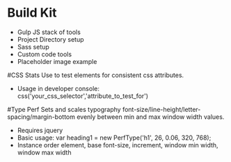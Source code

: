 # Build Kit
- Gulp JS stack of tools
- Project Directory setup
- Sass setup
- Custom code tools
- Placeholder image example


#CSS Stats
Use to test elements for consistent css attributes.  
- Usage in developer console: css('your_css_selector','attribute_to_test_for')
 
#Type Perf
Sets and scales typography font-size/line-height/letter-spacing/margin-bottom evenly between min and max window width values.
- Requires jquery
- Basic usage: var heading1   = new PerfType('h1', 26, 0.06, 320, 768);
- Instance order element, base font-size, increment, window min width, window max width
